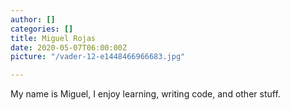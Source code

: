 ```yaml
---
author: []
categories: []
title: Miguel Rojas
date: 2020-05-07T06:00:00Z
picture: "/vader-12-e1448466966683.jpg"

---
```

My name is Miguel, I enjoy learning, writing code, and other stuff.